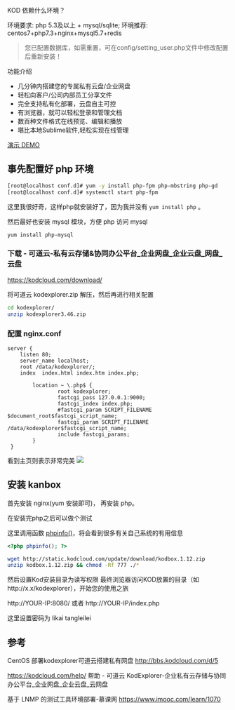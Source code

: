KOD 依赖什么环境？

环境要求: php 5.3及以上 + mysql/sqlite;
环境推荐: centos7+php7.3+nginx+mysql5.7+redis

> 您已配置数据库，如需重置，可在config/setting_user.php文件中修改配置后重新安装！

功能介绍

* 几分钟内搭建您的专属私有云盘/企业网盘
* 轻松向客户/公司内部员工分享文件
* 完全支持私有化部署，云盘自主可控
* 有浏览器，就可以轻松登录和管理文档
* 数百种文件格式在线预览、编辑和播放
* 堪比本地Sublime软件,轻松实现在线管理

[演示 DEMO](http://demo.kodcloud.com/)

## 事先配置好 php 环境

```sh
[root@localhost conf.d]# yum -y install php-fpm php-mbstring php-gd
[root@localhost conf.d]# systemctl start php-fpm
```

这里我很好奇，这样php就安装好了，因为我并没有 `yum install php` 。

然后最好也安装 mysql 模块，方便 php 访问 mysql

```
yum install php-mysql
```

### 下载 - 可道云-私有云存储&协同办公平台_企业网盘_企业云盘_网盘_云盘

https://kodcloud.com/download/

将可道云 kodexplorer.zip 解压，然后再进行相关配置

```sh
cd kodexplorer/
unzip kodexplorer3.46.zip
```

### 配置 nginx.conf

```
server {
    listen 80;
    server_name localhost;
    root /data/kodexplorer/;
    index  index.html index.htm index.php;

        location ~ \.php$ {
                root kodexplorer;
                fastcgi_pass 127.0.0.1:9000;
                fastcgi_index index.php;
                #fastcgi_param SCRIPT_FILENAME $document_root$fastcgi_script_name;
                fastcgi_param SCRIPT_FILENAME /data/kodexplorer$fastcgi_script_name;
                include fastcgi_params;
        }
 }
```

看到主页则表示非常完美
![](https://upload-images.jianshu.io/upload_images/1662509-f442d64f09d54935.png?imageMogr2/auto-orient/strip%7CimageView2/2/w/1240)

## 安装 kanbox

首先安装 nginx(yum 安装即可)， 再安装 php。

在安装完php之后可以做个测试

这里调用函数 [phpinfo()](https://www.php.net/manual/zh/function.phpinfo.php)，将会看到很多有关自己系统的有用信息

```php
<?php phpinfo(); ?>
```

```bash
wget http://static.kodcloud.com/update/download/kodbox.1.12.zip
unzip kodbox.1.12.zip && chmod -Rf 777 ./*
```

然后设置Kod安装目录为读写权限
最终浏览器访问KOD放置的目录（如http://x.x/kodexplorer），开始您的使用之旅

http://YOUR-IP:8080/
或者 http://YOUR-IP/index.php

这里设置密码为
likai
tangleilei

## 参考

CentOS 部署kodexplorer可道云搭建私有网盘
http://bbs.kodcloud.com/d/5

https://kodcloud.com/help/
帮助 - 可道云 KodExplorer-企业私有云存储与协同办公平台_企业网盘_企业云盘_云网盘

基于 LNMP 的测试工具环境部署-慕课网
https://www.imooc.com/learn/1070
